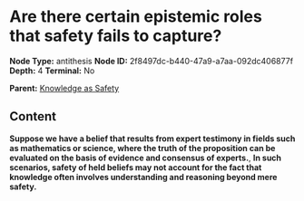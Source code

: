 # Are there certain epistemic roles that safety fails to capture?

**Node Type:** antithesis
**Node ID:** 2f8497dc-b440-47a9-a7aa-092dc406877f
**Depth:** 4
**Terminal:** No

**Parent:** [Knowledge as Safety](knowledge-as-safety-synthesis-df26c783-c115-4102-a084-91df0b928704.md)

## Content

**Suppose we have a belief that results from expert testimony in fields such as mathematics or science, where the truth of the proposition can be evaluated on the basis of evidence and consensus of experts.**, **In such scenarios, safety of held beliefs may not account for the fact that knowledge often involves understanding and reasoning beyond mere safety.**
